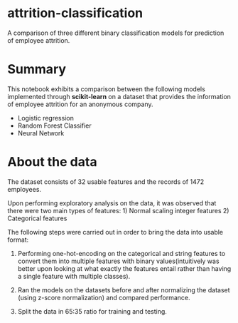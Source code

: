 # attrition-classification
A comparison of three different binary classification models for prediction of employee attrition. 


# Summary
This notebook exhibits a comparison between the following models implemented through <b>scikit-learn</b> on a dataset that provides the information of employee attrition for an anonymous company.
*   Logistic regression
*   Random Forest Classifier
*   Neural Network

# About the data

The dataset consists of 32 usable features and the records of 1472 employees.

Upon performing exploratory analysis on the data, it was observed that there were two main types of features: 1) Normal scaling integer features 2) Categorical features

The following steps were carried out in order to bring the data into usable format:

1. Performing one-hot-encoding on the categorical and string features to convert them into multiple features with binary values(intuitively was better upon looking at what exactly the features entail rather than having a single feature with multiple classes).

2. Ran the models on the datasets before and after normalizing the dataset (using z-score normalization) and compared performance.

3. Split the data in 65:35 ratio for training and testing.
